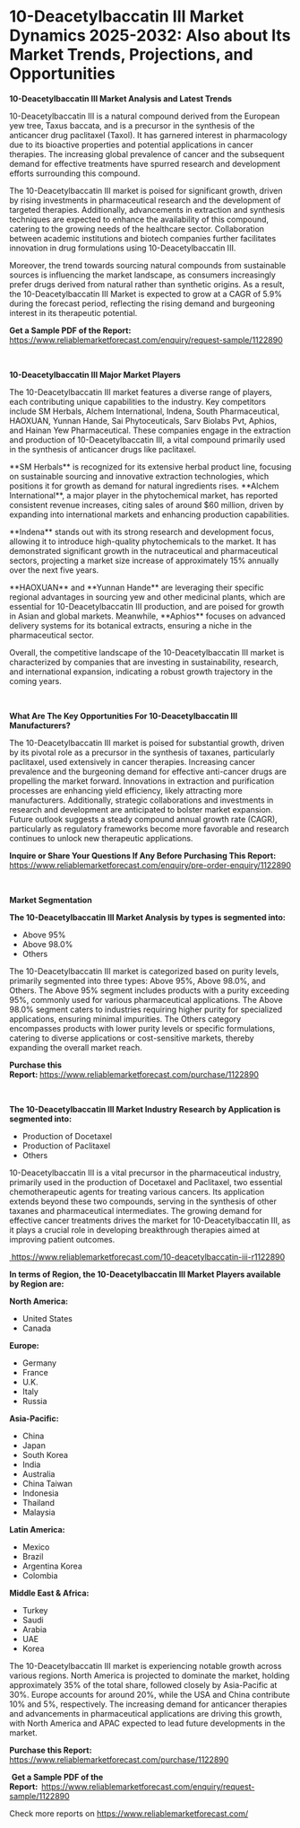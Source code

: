 <p><h1>10-Deacetylbaccatin III Market Dynamics 2025-2032: Also about Its Market Trends, Projections, and Opportunities</h1></p><p><strong>10-Deacetylbaccatin III Market Analysis and Latest Trends</strong></p>
<p><p>10-Deacetylbaccatin III is a natural compound derived from the European yew tree, Taxus baccata, and is a precursor in the synthesis of the anticancer drug paclitaxel (Taxol). It has garnered interest in pharmacology due to its bioactive properties and potential applications in cancer therapies. The increasing global prevalence of cancer and the subsequent demand for effective treatments have spurred research and development efforts surrounding this compound.</p><p>The 10-Deacetylbaccatin III market is poised for significant growth, driven by rising investments in pharmaceutical research and the development of targeted therapies. Additionally, advancements in extraction and synthesis techniques are expected to enhance the availability of this compound, catering to the growing needs of the healthcare sector. Collaboration between academic institutions and biotech companies further facilitates innovation in drug formulations using 10-Deacetylbaccatin III.</p><p>Moreover, the trend towards sourcing natural compounds from sustainable sources is influencing the market landscape, as consumers increasingly prefer drugs derived from natural rather than synthetic origins. As a result, the 10-Deacetylbaccatin III Market is expected to grow at a CAGR of 5.9% during the forecast period, reflecting the rising demand and burgeoning interest in its therapeutic potential.</p></p>
<p><strong>Get a Sample PDF of the Report:&nbsp;</strong> <a href="https://www.reliablemarketforecast.com/enquiry/request-sample/1122890?utm_campaign=3176&utm_medium=2&utm_source=Github&utm_content=ia&utm_term=04042025&utm_id=10-deacetylbaccatin-iii">https://www.reliablemarketforecast.com/enquiry/request-sample/1122890</a></p>
<p>&nbsp;</p>
<p><strong>10-Deacetylbaccatin III Major Market Players</strong></p>
<p><p>The 10-Deacetylbaccatin III market features a diverse range of players, each contributing unique capabilities to the industry. Key competitors include SM Herbals, Alchem International, Indena, South Pharmaceutical, HAOXUAN, Yunnan Hande, Sai Phytoceuticals, Sarv Biolabs Pvt, Aphios, and Hainan Yew Pharmaceutical. These companies engage in the extraction and production of 10-Deacetylbaccatin III, a vital compound primarily used in the synthesis of anticancer drugs like paclitaxel.</p><p>**SM Herbals** is recognized for its extensive herbal product line, focusing on sustainable sourcing and innovative extraction technologies, which positions it for growth as demand for natural ingredients rises. **Alchem International**, a major player in the phytochemical market, has reported consistent revenue increases, citing sales of around $60 million, driven by expanding into international markets and enhancing production capabilities.</p><p>**Indena** stands out with its strong research and development focus, allowing it to introduce high-quality phytochemicals to the market. It has demonstrated significant growth in the nutraceutical and pharmaceutical sectors, projecting a market size increase of approximately 15% annually over the next five years.</p><p>**HAOXUAN** and **Yunnan Hande** are leveraging their specific regional advantages in sourcing yew and other medicinal plants, which are essential for 10-Deacetylbaccatin III production, and are poised for growth in Asian and global markets. Meanwhile, **Aphios** focuses on advanced delivery systems for its botanical extracts, ensuring a niche in the pharmaceutical sector.</p><p>Overall, the competitive landscape of the 10-Deacetylbaccatin III market is characterized by companies that are investing in sustainability, research, and international expansion, indicating a robust growth trajectory in the coming years.</p></p>
<p>&nbsp;</p>
<p><strong>What Are The Key Opportunities For 10-Deacetylbaccatin III Manufacturers?</strong></p>
<p><p>The 10-Deacetylbaccatin III market is poised for substantial growth, driven by its pivotal role as a precursor in the synthesis of taxanes, particularly paclitaxel, used extensively in cancer therapies. Increasing cancer prevalence and the burgeoning demand for effective anti-cancer drugs are propelling the market forward. Innovations in extraction and purification processes are enhancing yield efficiency, likely attracting more manufacturers. Additionally, strategic collaborations and investments in research and development are anticipated to bolster market expansion. Future outlook suggests a steady compound annual growth rate (CAGR), particularly as regulatory frameworks become more favorable and research continues to unlock new therapeutic applications.</p></p>
<p><strong>Inquire or Share Your Questions If Any Before Purchasing This Report:</strong> <a href="https://www.reliablemarketforecast.com/enquiry/pre-order-enquiry/1122890?utm_campaign=3176&utm_medium=2&utm_source=Github&utm_content=ia&utm_term=04042025&utm_id=10-deacetylbaccatin-iii">https://www.reliablemarketforecast.com/enquiry/pre-order-enquiry/1122890</a></p>
<p>&nbsp;</p>
<p><strong>Market Segmentation</strong></p>
<p><strong>The 10-Deacetylbaccatin III Market Analysis by types is segmented into:</strong></p>
<p><ul><li>Above 95%</li><li>Above 98.0%</li><li>Others</li></ul></p>
<p><p>The 10-Deacetylbaccatin III market is categorized based on purity levels, primarily segmented into three types: Above 95%, Above 98.0%, and Others. The Above 95% segment includes products with a purity exceeding 95%, commonly used for various pharmaceutical applications. The Above 98.0% segment caters to industries requiring higher purity for specialized applications, ensuring minimal impurities. The Others category encompasses products with lower purity levels or specific formulations, catering to diverse applications or cost-sensitive markets, thereby expanding the overall market reach.</p></p>
<p><strong>Purchase this Report:&nbsp;</strong><a href="https://www.reliablemarketforecast.com/purchase/1122890?utm_campaign=3176&utm_medium=2&utm_source=Github&utm_content=ia&utm_term=04042025&utm_id=10-deacetylbaccatin-iii">https://www.reliablemarketforecast.com/purchase/1122890</a></p>
<p>&nbsp;</p>
<p><strong>The 10-Deacetylbaccatin III Market Industry Research by Application is segmented into:</strong></p>
<p><ul><li>Production of Docetaxel</li><li>Production of Paclitaxel</li><li>Others</li></ul></p>
<p><p>10-Deacetylbaccatin III is a vital precursor in the pharmaceutical industry, primarily used in the production of Docetaxel and Paclitaxel, two essential chemotherapeutic agents for treating various cancers. Its application extends beyond these two compounds, serving in the synthesis of other taxanes and pharmaceutical intermediates. The growing demand for effective cancer treatments drives the market for 10-Deacetylbaccatin III, as it plays a crucial role in developing breakthrough therapies aimed at improving patient outcomes.</p></p>
<p><a href="https://www.reliablemarketforecast.com/10-deacetylbaccatin-iii-r1122890?utm_campaign=3176&utm_medium=2&utm_source=Github&utm_content=ia&utm_term=04042025&utm_id=10-deacetylbaccatin-iii">&nbsp;https://www.reliablemarketforecast.com/10-deacetylbaccatin-iii-r1122890</a></p>
<p><strong>In terms of Region, the 10-Deacetylbaccatin III Market Players available by Region are:</strong></p>
<p>
    <p> <strong> North America: </strong>
        <ul>
            <li>United States</li>
            <li>Canada</li>
        </ul>
        </p> 
    <p> <strong> Europe: </strong>
        <ul>
            <li>Germany</li>
            <li>France</li>
            <li>U.K.</li>
            <li>Italy</li>
            <li>Russia</li>
        </ul>
        </p> 
    <p> <strong> Asia-Pacific: </strong>
        <ul>
            <li>China</li>
            <li>Japan</li>
            <li>South Korea</li>
            <li>India</li>
            <li>Australia</li>
            <li>China Taiwan</li>
            <li>Indonesia</li>
            <li>Thailand</li>
            <li>Malaysia</li>
        </ul>
        </p> 
    <p> <strong> Latin America: </strong>
        <ul>
            <li>Mexico</li>
            <li>Brazil</li>
            <li>Argentina Korea</li>
            <li>Colombia</li>
        </ul>
        </p> 
    <p> <strong> Middle East & Africa: </strong>
        <ul>
            <li>Turkey</li>
            <li>Saudi</li>
            <li>Arabia</li>
            <li>UAE</li>
            <li>Korea</li>
        </ul>
    </p>
    </p>
<p><p>The 10-Deacetylbaccatin III market is experiencing notable growth across various regions. North America is projected to dominate the market, holding approximately 35% of the total share, followed closely by Asia-Pacific at 30%. Europe accounts for around 20%, while the USA and China contribute 10% and 5%, respectively. The increasing demand for anticancer therapies and advancements in pharmaceutical applications are driving this growth, with North America and APAC expected to lead future developments in the market.</p></p>
<p><strong>Purchase this Report: </strong><a href="https://www.reliablemarketforecast.com/purchase/1122890?utm_campaign=3176&utm_medium=2&utm_source=Github&utm_content=ia&utm_term=04042025&utm_id=10-deacetylbaccatin-iii">https://www.reliablemarketforecast.com/purchase/1122890</a></p>
<p>&nbsp;<strong>Get a Sample PDF of the Report:&nbsp;&nbsp;</strong><a href="https://www.reliablemarketforecast.com/enquiry/request-sample/1122890?utm_campaign=3176&utm_medium=2&utm_source=Github&utm_content=ia&utm_term=04042025&utm_id=10-deacetylbaccatin-iii">https://www.reliablemarketforecast.com/enquiry/request-sample/1122890</a></p>
<p><strong></strong></p>
<p>Check more reports on <a href="https://www.reliablemarketforecast.com/?utm_campaign=3176&utm_medium=2&utm_source=Github&utm_content=ia&utm_term=04042025&utm_id=10-deacetylbaccatin-iii">https://www.reliablemarketforecast.com/</a></p>